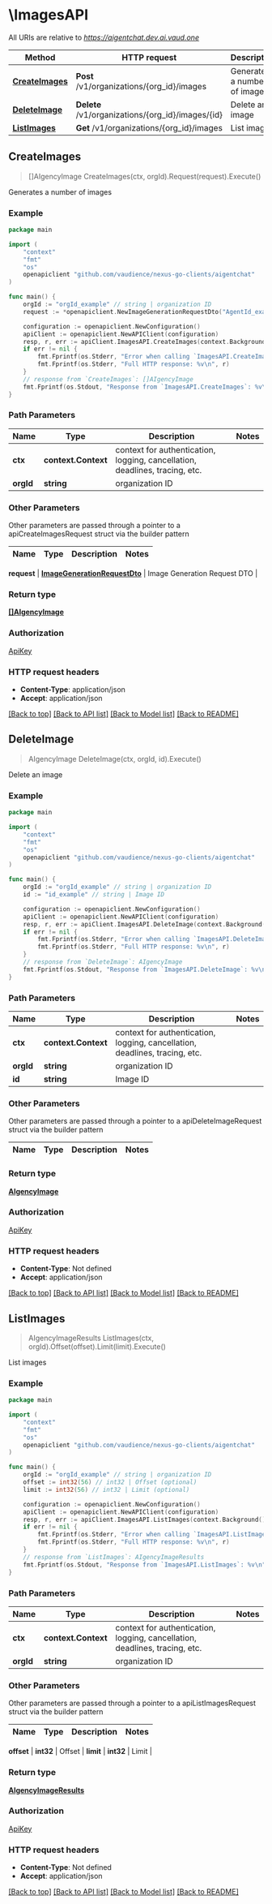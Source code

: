 # \ImagesAPI

All URIs are relative to *https://aigentchat.dev.ai.vaud.one*

Method | HTTP request | Description
------------- | ------------- | -------------
[**CreateImages**](ImagesAPI.md#CreateImages) | **Post** /v1/organizations/{org_id}/images | Generates a number of images
[**DeleteImage**](ImagesAPI.md#DeleteImage) | **Delete** /v1/organizations/{org_id}/images/{id} | Delete an image
[**ListImages**](ImagesAPI.md#ListImages) | **Get** /v1/organizations/{org_id}/images | List images



## CreateImages

> []AIgencyImage CreateImages(ctx, orgId).Request(request).Execute()

Generates a number of images



### Example

```go
package main

import (
	"context"
	"fmt"
	"os"
	openapiclient "github.com/vaudience/nexus-go-clients/aigentchat"
)

func main() {
	orgId := "orgId_example" // string | organization ID
	request := *openapiclient.NewImageGenerationRequestDto("AgentId_example", "Message_example") // ImageGenerationRequestDto | Image Generation Request DTO

	configuration := openapiclient.NewConfiguration()
	apiClient := openapiclient.NewAPIClient(configuration)
	resp, r, err := apiClient.ImagesAPI.CreateImages(context.Background(), orgId).Request(request).Execute()
	if err != nil {
		fmt.Fprintf(os.Stderr, "Error when calling `ImagesAPI.CreateImages``: %v\n", err)
		fmt.Fprintf(os.Stderr, "Full HTTP response: %v\n", r)
	}
	// response from `CreateImages`: []AIgencyImage
	fmt.Fprintf(os.Stdout, "Response from `ImagesAPI.CreateImages`: %v\n", resp)
}
```

### Path Parameters


Name | Type | Description  | Notes
------------- | ------------- | ------------- | -------------
**ctx** | **context.Context** | context for authentication, logging, cancellation, deadlines, tracing, etc.
**orgId** | **string** | organization ID | 

### Other Parameters

Other parameters are passed through a pointer to a apiCreateImagesRequest struct via the builder pattern


Name | Type | Description  | Notes
------------- | ------------- | ------------- | -------------

 **request** | [**ImageGenerationRequestDto**](ImageGenerationRequestDto.md) | Image Generation Request DTO | 

### Return type

[**[]AIgencyImage**](AIgencyImage.md)

### Authorization

[ApiKey](../README.md#ApiKey)

### HTTP request headers

- **Content-Type**: application/json
- **Accept**: application/json

[[Back to top]](#) [[Back to API list]](../README.md#documentation-for-api-endpoints)
[[Back to Model list]](../README.md#documentation-for-models)
[[Back to README]](../README.md)


## DeleteImage

> AIgencyImage DeleteImage(ctx, orgId, id).Execute()

Delete an image



### Example

```go
package main

import (
	"context"
	"fmt"
	"os"
	openapiclient "github.com/vaudience/nexus-go-clients/aigentchat"
)

func main() {
	orgId := "orgId_example" // string | organization ID
	id := "id_example" // string | Image ID

	configuration := openapiclient.NewConfiguration()
	apiClient := openapiclient.NewAPIClient(configuration)
	resp, r, err := apiClient.ImagesAPI.DeleteImage(context.Background(), orgId, id).Execute()
	if err != nil {
		fmt.Fprintf(os.Stderr, "Error when calling `ImagesAPI.DeleteImage``: %v\n", err)
		fmt.Fprintf(os.Stderr, "Full HTTP response: %v\n", r)
	}
	// response from `DeleteImage`: AIgencyImage
	fmt.Fprintf(os.Stdout, "Response from `ImagesAPI.DeleteImage`: %v\n", resp)
}
```

### Path Parameters


Name | Type | Description  | Notes
------------- | ------------- | ------------- | -------------
**ctx** | **context.Context** | context for authentication, logging, cancellation, deadlines, tracing, etc.
**orgId** | **string** | organization ID | 
**id** | **string** | Image ID | 

### Other Parameters

Other parameters are passed through a pointer to a apiDeleteImageRequest struct via the builder pattern


Name | Type | Description  | Notes
------------- | ------------- | ------------- | -------------



### Return type

[**AIgencyImage**](AIgencyImage.md)

### Authorization

[ApiKey](../README.md#ApiKey)

### HTTP request headers

- **Content-Type**: Not defined
- **Accept**: application/json

[[Back to top]](#) [[Back to API list]](../README.md#documentation-for-api-endpoints)
[[Back to Model list]](../README.md#documentation-for-models)
[[Back to README]](../README.md)


## ListImages

> AIgencyImageResults ListImages(ctx, orgId).Offset(offset).Limit(limit).Execute()

List images



### Example

```go
package main

import (
	"context"
	"fmt"
	"os"
	openapiclient "github.com/vaudience/nexus-go-clients/aigentchat"
)

func main() {
	orgId := "orgId_example" // string | organization ID
	offset := int32(56) // int32 | Offset (optional)
	limit := int32(56) // int32 | Limit (optional)

	configuration := openapiclient.NewConfiguration()
	apiClient := openapiclient.NewAPIClient(configuration)
	resp, r, err := apiClient.ImagesAPI.ListImages(context.Background(), orgId).Offset(offset).Limit(limit).Execute()
	if err != nil {
		fmt.Fprintf(os.Stderr, "Error when calling `ImagesAPI.ListImages``: %v\n", err)
		fmt.Fprintf(os.Stderr, "Full HTTP response: %v\n", r)
	}
	// response from `ListImages`: AIgencyImageResults
	fmt.Fprintf(os.Stdout, "Response from `ImagesAPI.ListImages`: %v\n", resp)
}
```

### Path Parameters


Name | Type | Description  | Notes
------------- | ------------- | ------------- | -------------
**ctx** | **context.Context** | context for authentication, logging, cancellation, deadlines, tracing, etc.
**orgId** | **string** | organization ID | 

### Other Parameters

Other parameters are passed through a pointer to a apiListImagesRequest struct via the builder pattern


Name | Type | Description  | Notes
------------- | ------------- | ------------- | -------------

 **offset** | **int32** | Offset | 
 **limit** | **int32** | Limit | 

### Return type

[**AIgencyImageResults**](AIgencyImageResults.md)

### Authorization

[ApiKey](../README.md#ApiKey)

### HTTP request headers

- **Content-Type**: Not defined
- **Accept**: application/json

[[Back to top]](#) [[Back to API list]](../README.md#documentation-for-api-endpoints)
[[Back to Model list]](../README.md#documentation-for-models)
[[Back to README]](../README.md)

